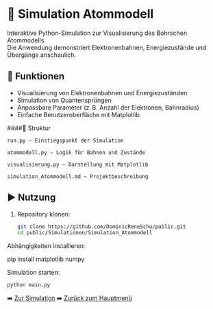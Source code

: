 # 🧪 Simulation Atommodell

Interaktive Python-Simulation zur Visualisierung des Bohrschen Atommodells.  
Die Anwendung demonstriert Elektronenbahnen, Energiezustände und Übergänge anschaulich.

## 🔧 Funktionen

- Visualisierung von Elektronenbahnen und Energiezuständen  
- Simulation von Quantensprüngen  
- Anpassbare Parameter (z. B. Anzahl der Elektronen, Bahnradius)  
- Einfache Benutzeroberfläche mit Matplotlib

####🧩 Struktur

    run.py – Einstiegspunkt der Simulation

    atommodell.py – Logik für Bahnen und Zustände

    visualisierung.py – Darstellung mit Matplotlib

    simulation_Atommodell.md – Projektbeschreibung

## ▶️ Nutzung

1. Repository klonen:
   ```bash
   git clone https://github.com/DominicReneSchu/public.git
   cd public/Simulationen/Simulation_Atommodell
   ```


Abhängigkeiten installieren:

pip install matplotlib numpy

Simulation starten:

    python main.py

➡️ [Zur Simulation](Simulation_Atommodell/run.py)
➡️ [Zurück zum Hauptmenü](README.md)
